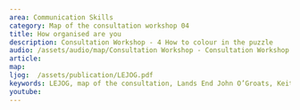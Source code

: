 ```yaml
---
area: Communication Skills
category: Map of the consultation workshop 04
title: How organised are you
description: Consultation Workshop - 4 How to colour in the puzzle
audio: /assets/audio/map/Consultation Workshop - Consultation Workshop - 4 How to colour in the puzzle - MQ.mp3
article: 
map:
ljog:  /assets/publication/LEJOG.pdf
keywords: LEJOG, map of the consultation, Lands End John O’Groats, Keith Birrell
youtube: 
--- 
```

